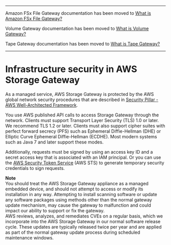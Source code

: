--------

Amazon FSx File Gateway documentation has been moved to [What is Amazon FSx File Gateway?](https://docs.aws.amazon.com/filegateway/latest/filefsxw/WhatIsStorageGateway.html)

Volume Gateway documentation has been moved to [What is Volume Gateway?](https://docs.aws.amazon.com/storagegateway/latest/vgw/WhatIsStorageGateway.html)

Tape Gateway documentation has been moved to [What is Tape Gateway?](https://docs.aws.amazon.com/storagegateway/latest/tgw/WhatIsStorageGateway.html)

--------

# Infrastructure security in AWS Storage Gateway<a name="infrastructure-security"></a>

As a managed service, AWS Storage Gateway is protected by the AWS global network security procedures that are described in [Security Pillar \- AWS Well\-Architected Framework](https://docs.aws.amazon.com/wellarchitected/latest/security-pillar/welcome.html)\.

You use AWS published API calls to access Storage Gateway through the network\. Clients must support Transport Layer Security \(TLS\) 1\.0 or later\. We recommend TLS 1\.2 or later\. Clients must also support cipher suites with perfect forward secrecy \(PFS\) such as Ephemeral Diffie\-Hellman \(DHE\) or Elliptic Curve Ephemeral Diffie\-Hellman \(ECDHE\)\. Most modern systems such as Java 7 and later support these modes\.

Additionally, requests must be signed by using an access key ID and a secret access key that is associated with an IAM principal\. Or you can use the [AWS Security Token Service](https://docs.aws.amazon.com/STS/latest/APIReference/Welcome.html) \(AWS STS\) to generate temporary security credentials to sign requests\.

**Note**  
You should treat the AWS Storage Gateway appliance as a managed embedded device, and should not attempt to access or modify its installation in any way\. Attempting to install scanning software or update any software packages using methods other than the normal gateway update mechanism, may cause the gateway to malfunction and could impact our ability to support or fix the gateway\.  
AWS reviews, analyzes, and remediates CVEs on a regular basis, which we incorporate into the AWS Storage Gateway in our normal software release cycle\. These updates are typically released twice per year and are applied as part of the normal gateway update process during scheduled maintenance windows\. 